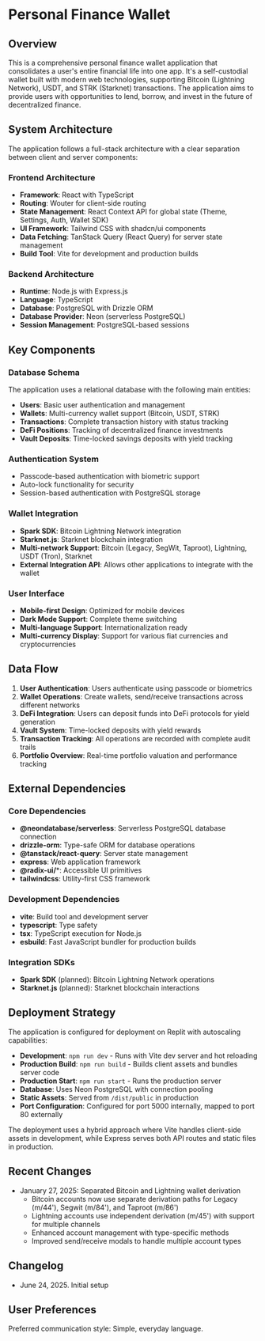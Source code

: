 # Personal Finance Wallet

## Overview

This is a comprehensive personal finance wallet application that consolidates a user's entire financial life into one app. It's a self-custodial wallet built with modern web technologies, supporting Bitcoin (Lightning Network), USDT, and STRK (Starknet) transactions. The application aims to provide users with opportunities to lend, borrow, and invest in the future of decentralized finance.

## System Architecture

The application follows a full-stack architecture with a clear separation between client and server components:

### Frontend Architecture
- **Framework**: React with TypeScript
- **Routing**: Wouter for client-side routing
- **State Management**: React Context API for global state (Theme, Settings, Auth, Wallet SDK)
- **UI Framework**: Tailwind CSS with shadcn/ui components
- **Data Fetching**: TanStack Query (React Query) for server state management
- **Build Tool**: Vite for development and production builds

### Backend Architecture
- **Runtime**: Node.js with Express.js
- **Language**: TypeScript
- **Database**: PostgreSQL with Drizzle ORM
- **Database Provider**: Neon (serverless PostgreSQL)
- **Session Management**: PostgreSQL-based sessions

## Key Components

### Database Schema
The application uses a relational database with the following main entities:
- **Users**: Basic user authentication and management
- **Wallets**: Multi-currency wallet support (Bitcoin, USDT, STRK)
- **Transactions**: Complete transaction history with status tracking
- **DeFi Positions**: Tracking of decentralized finance investments
- **Vault Deposits**: Time-locked savings deposits with yield tracking

### Authentication System
- Passcode-based authentication with biometric support
- Auto-lock functionality for security
- Session-based authentication with PostgreSQL storage

### Wallet Integration
- **Spark SDK**: Bitcoin Lightning Network integration
- **Starknet.js**: Starknet blockchain integration
- **Multi-network Support**: Bitcoin (Legacy, SegWit, Taproot), Lightning, USDT (Tron), Starknet
- **External Integration API**: Allows other applications to integrate with the wallet

### User Interface
- **Mobile-first Design**: Optimized for mobile devices
- **Dark Mode Support**: Complete theme switching
- **Multi-language Support**: Internationalization ready
- **Multi-currency Display**: Support for various fiat currencies and cryptocurrencies

## Data Flow

1. **User Authentication**: Users authenticate using passcode or biometrics
2. **Wallet Operations**: Create wallets, send/receive transactions across different networks
3. **DeFi Integration**: Users can deposit funds into DeFi protocols for yield generation
4. **Vault System**: Time-locked deposits with yield rewards
5. **Transaction Tracking**: All operations are recorded with complete audit trails
6. **Portfolio Overview**: Real-time portfolio valuation and performance tracking

## External Dependencies

### Core Dependencies
- **@neondatabase/serverless**: Serverless PostgreSQL database connection
- **drizzle-orm**: Type-safe ORM for database operations
- **@tanstack/react-query**: Server state management
- **express**: Web application framework
- **@radix-ui/***: Accessible UI primitives
- **tailwindcss**: Utility-first CSS framework

### Development Dependencies
- **vite**: Build tool and development server
- **typescript**: Type safety
- **tsx**: TypeScript execution for Node.js
- **esbuild**: Fast JavaScript bundler for production builds

### Integration SDKs
- **Spark SDK** (planned): Bitcoin Lightning Network operations
- **Starknet.js** (planned): Starknet blockchain interactions

## Deployment Strategy

The application is configured for deployment on Replit with autoscaling capabilities:

- **Development**: `npm run dev` - Runs with Vite dev server and hot reloading
- **Production Build**: `npm run build` - Builds client assets and bundles server code
- **Production Start**: `npm run start` - Runs the production server
- **Database**: Uses Neon PostgreSQL with connection pooling
- **Static Assets**: Served from `/dist/public` in production
- **Port Configuration**: Configured for port 5000 internally, mapped to port 80 externally

The deployment uses a hybrid approach where Vite handles client-side assets in development, while Express serves both API routes and static files in production.

## Recent Changes

- January 27, 2025: Separated Bitcoin and Lightning wallet derivation
  - Bitcoin accounts now use separate derivation paths for Legacy (m/44'), Segwit (m/84'), and Taproot (m/86')
  - Lightning accounts use independent derivation (m/45') with support for multiple channels
  - Enhanced account management with type-specific methods
  - Improved send/receive modals to handle multiple account types

## Changelog

- June 24, 2025. Initial setup

## User Preferences

Preferred communication style: Simple, everyday language.